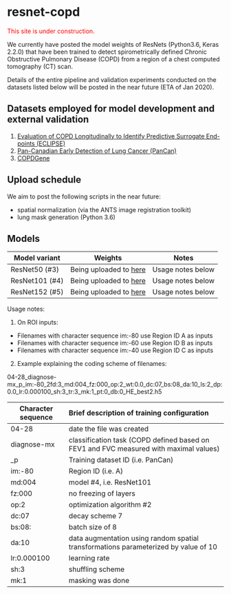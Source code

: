 # resnet-copd

<span style="color:red">This site is under construction.</span>

We currently have posted the model weights of ResNets (Python3.6, Keras 2.2.0) that have been trained to detect spirometrically defined Chronic Obstructive Pulmonary Disease (COPD) from a region of a chest computed tomography (CT) scan.

Details of the entire pipeline and validation experiments conducted on the datasets listed below will be posted in the near future (ETA of Jan 2020).

## Datasets employed for model development and external validation 
1. [Evaluation of COPD Longitudinally to Identify Predictive Surrogate End-points (ECLIPSE)](http://eclipse-copd.com)
2. [Pan-Canadian Early Detection of Lung Cancer (PanCan)](https://www.tfri.ca/our-research/research-project/early-detection-of-lung-cancer---a-pan-canadian-study)
3. [COPDGene](http://www.copdgene.org/)

## Upload schedule ## 
We aim to post the following scripts in the near future:
- spatial normalization (via the ANTS image registration toolkit)
- lung mask generation (Python 3.6)

## Models

| Model variant        | Weights           |  Notes  |
| ------------- |-------------| -----|
| ResNet50  (#3)  | Being uploaded to [here](https://drive.google.com/drive/u/5/folders/1nrT9MfkIMXCon9YYzRfdVwFNH7dlGdZA) | Usage notes below |
| ResNet101 (#4)     |    Being uploaded to [here](https://drive.google.com/drive/u/5/folders/1nrT9MfkIMXCon9YYzRfdVwFNH7dlGdZA)   |  Usage notes below  |
| ResNet152 (#5)     |    Being uploaded to [here](https://drive.google.com/drive/u/5/folders/1nrT9MfkIMXCon9YYzRfdVwFNH7dlGdZA)  |   Usage notes below |

Usage notes:
1. On ROI inputs:

- Filenames with character sequence im:-80 use Region ID A as inputs
- Filenames with character sequence im:-60 use Region ID B as inputs
- Filenames with character sequence im:-40 use Region ID C as inputs

2. Example explaining the coding scheme of filenames:

04-28_diagnose-mx_p_im:-80_2fd:3_md:004_fz:000_op:2_wt:0.0_dc:07_bs:08_da:10_ls:2_dp:0.0_lr:0.000100_sh:3_tr:3_mk:1_pt:0_db:0_HE_best2.h5

| Character sequence  | Brief description of training configuration |
| ------------- |:-------------|
| 04-28  |  date the file was created |
| diagnose-mx | classification task (COPD defined based on FEV1 and FVC measured with maximal values) |
| \_p | Training dataset ID (i.e. PanCan) |
| im:-80 | Region ID (i.e. A) |
| md:004 | model #4, i.e. ResNet101 |
| fz:000 | no freezing of layers|
| op:2| optimization algorithm #2 |
| dc:07 | decay scheme 7|
| bs:08: | batch size of 8|
| da:10 | data augmentation using random spatial transformations parameterized by value of 10 |
| lr:0.000100 | learning rate |
| sh:3 | shuffling scheme |
| mk:1| masking was done|
